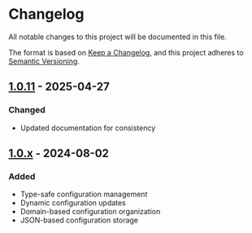 # Changelog

All notable changes to this project will be documented in this file.

The format is based on [Keep a Changelog](https://keepachangelog.com/en/1.0.0/),
and this project adheres to [Semantic Versioning](https://semver.org/spec/v2.0.0.html).

## [1.0.11] - 2025-04-27

### Changed
- Updated documentation for consistency

## [1.0.x] - 2024-08-02

### Added
- Type-safe configuration management
- Dynamic configuration updates
- Domain-based configuration organization
- JSON-based configuration storage

[1.0.11]: https://github.com/mlefree/mle-tools-configuration/compare/v1.0.10...v1.0.11
[1.0.x]: https://github.com/mlefree/mle-tools-configuration/releases/tag/v1.0.0
